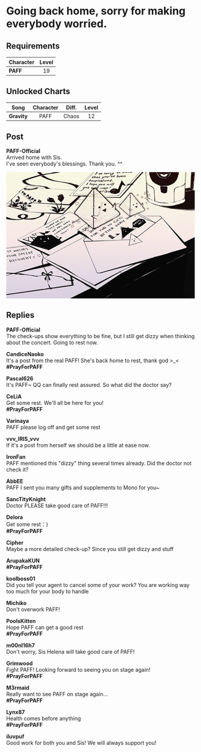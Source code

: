 # Going back home, sorry for making everybody worried.
## Requirements
|Character|Level|
|---------|:---:|
|**PAFF** | 19  |

## Unlocked Charts
|   Song    |Character|Diff.|Level|
|-----------|:-------:|:---:|:---:|
|**Gravity**|  PAFF   |Chaos| 12  |

## Post
**PAFF-Official**<br>
Arrived home with Sis.<br>
I've seen everybody's blessings. Thank you. ^^



![p1501.png](./attachments/p1501.png)
## Replies
**PAFF-Official**<br>
The check\-ups show everything to be fine, but I still get dizzy when thinking about the concert. Going to rest now. 

**CandiceNaoko**<br>
It's a post from the real PAFF! She's back home to rest, thank god >\_<**<br>
\#PrayForPAFF**

**Pascal626**<br>
It's PAFF\~ QQ can finally rest assured. So what did the doctor say?

**CeLiA**<br>
Get some rest. We'll all be here for you!<br>
**\#PrayForPAFF**

**Varinaya**<br>
PAFF please log off and get some rest

**vvv_IRIS_vvv**<br>
If it's a post from herself we should be a little at ease now. 

**IronFan**<br>
PAFF mentioned this "dizzy" thing several times already. Did the doctor not check it?

**AbbEE**<br>
PAFF I sent you many gifts and supplements to Mono for you\~

**SancTityKnight**<br>
Doctor PLEASE take good care of PAFF!!!

**Delora**<br>
Get some rest：)<br>
**\#PrayForPAFF**

**Cipher**<br>
Maybe a more detailed check\-up? Since you still get dizzy and stuff

**ArupakaKUN**<br>
**\#PrayForPAFF**

**koolboss01**<br>
Did you tell your agent to cancel some of your work? You are working way too much for your body to handle

**Michiko**<br>
Don't overwork PAFF!

**PoolsKitten**<br>
Hope PAFF can get a good rest<br>
**\#PrayForPAFF**

**m00nl16h7**<br>
Don't worry, Sis Helena will take good care of PAFF!

**Grimwood**<br>
Fight PAFF! Looking forward to seeing you on stage again!<br>
**\#PrayForPAFF**

**M3rmaid**<br>
Really want to see PAFF on stage again...<br>
**\#PrayForPAFF**

**Lynx87**<br>
Health comes before anything<br>
**\#PrayForPAFF**

**iluvpuf**<br>
Good work for both you and Sis! We will always support you!

